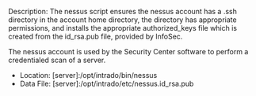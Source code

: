 Description: The nessus script ensures the nessus account has a .ssh directory in the account home directory, the directory has appropriate permissions, and installs the appropriate authorized_keys file which is created from the id_rsa.pub file, provided by InfoSec.

The nessus account is used by the Security Center software to perform a credentialed scan of a server.

* Location: [server]:/opt/intrado/bin/nessus
* Data File: [server]:/opt/intrado/etc/nessus.id_rsa.pub

